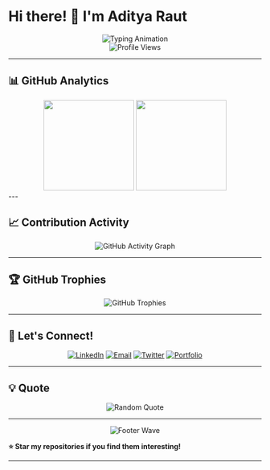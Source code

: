 # Hi there! 👋 I'm Aditya Raut

<div align="center">
  <img src="https://readme-typing-svg.demolab.com?font=Fira+Code&size=22&duration=3000&pause=1000&color=36BCF7FF&center=true&vCenter=true&width=600&lines=Web+Developer+%7C+Open+Source+Enthusiast;Building+Scalable+Web+Applications;Always+Learning+%26+Growing;Passionate+About+Clean+Code" alt="Typing Animation" />
</div>

<div align="center">
  <img src="https://komarev.com/ghpvc/?username=adity1raut&label=Profile%20Views&color=0e75b6&style=flat" alt="Profile Views" />
</div>

---

## 📊 GitHub Analytics

<div align="center">
  <img height="180em" src="https://github-readme-stats.vercel.app/api?username=adity1raut&show_icons=true&theme=tokyonight&include_all_commits=true&count_private=true"/>
  <img height="180em" src="https://github-readme-stats.vercel.app/api/top-langs/?username=adity1raut&layout=compact&langs_count=8&theme=tokyonight"/>
</div>
---

## 📈 Contribution Activity

<div align="center">
  <img src="https://github-readme-activity-graph.vercel.app/graph?username=adity1raut&theme=tokyo-night&bg_color=1a1b27&color=70a5fd&line=bf91f3&point=38bdae&area=true&hide_border=true" alt="GitHub Activity Graph" />
</div>

---

## 🏆 GitHub Trophies

<div align="center">
  <img src="https://github-profile-trophy.vercel.app/?username=adity1raut&theme=tokyonight&no-frame=true&row=1&column=7" alt="GitHub Trophies" />
</div>



---

## 🤝 Let's Connect!

  <div align="center">

  [![LinkedIn](https://img.shields.io/badge/LinkedIn-0077B5?style=for-the-badge&logo=linkedin&logoColor=white)](https://www.linkedin.com/in/aditya1_raut)
  [![Email](https://img.shields.io/badge/Email-D14836?style=for-the-badge&logo=gmail&logoColor=white)](mailto:araut7798@gmail.com)
  [![Twitter](https://img.shields.io/badge/Twitter-1DA1F2?style=for-the-badge&logo=twitter&logoColor=white)](https://twitter.com/your-handle)
  [![Portfolio](https://img.shields.io/badge/Portfolio-FF5722?style=for-the-badge&logo=todoist&logoColor=white)](https://portfolio-psi-pied-87.vercel.app/)

  </div>

---

## 💡 Quote

<div align="center">
  <img src="https://quotes-github-readme.vercel.app/api?type=horizontal&theme=tokyonight" alt="Random Quote" />
</div>

---

<div align="center">
  <img src="https://capsule-render.vercel.app/api?type=waving&color=gradient&height=100&section=footer" alt="Footer Wave" />
</div>

**⭐ Star my repositories if you find them interesting!**

---

